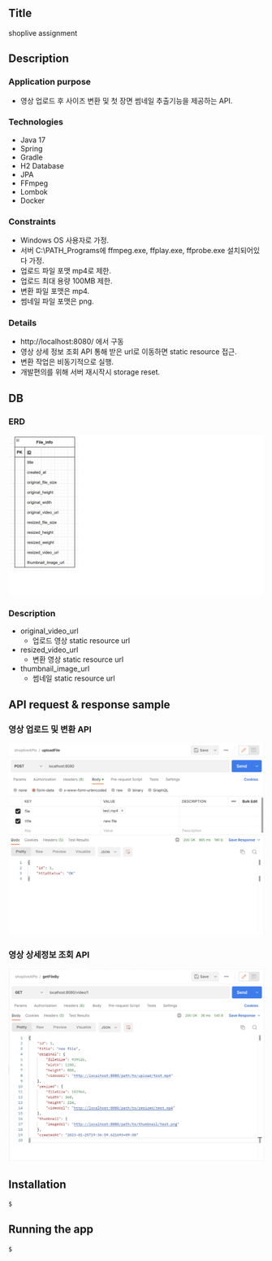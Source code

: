 ## Title

shoplive assignment

## Description

### Application purpose

* 영상 업로드 후 사이즈 변환 및 첫 장면 썸네일 추출기능을 제공하는 API. 

### Technologies
* Java 17
* Spring
* Gradle
* H2 Database
* JPA
* FFmpeg
* Lombok
* Docker

### Constraints
* Windows OS 사용자로 가정. 
* 서버 C:\PATH_Programs에 ffmpeg.exe, ffplay.exe, ffprobe.exe 설치되어있다 가정. 
* 업로드 파일 포맷 mp4로 제한.
* 업로드 최대 용량 100MB 제한.
* 변환 파일 포맷은 mp4. 
* 썸네일 파일 포맷은 png.

### Details
* http://localhost:8080/ 에서 구동
* 영상 상세 정보 조회 API 통해 받은 url로 이동하면 static resource 접근.
* 변환 작업은 비동기적으로 실행.
* 개발편의를 위해 서버 재시작시 storage reset.

## DB
### ERD
![alt text](./img/shoplive_db_schema.png)

### Description
* original_video_url
  * 업로드 영상 static resource url
* resized_video_url
  * 변환 영상 static resource url 
* thumbnail_image_url
  * 썸네일 static resource url

## API request & response sample
### 영상 업로드 및 변환 API
![alt text](./img/uploadFile.png)
### 영상 상세정보 조회 API
![alt text](./img/getFileBy.png)
## Installation

```bash
$ 
```

## Running the app

```bash
$ 

```
